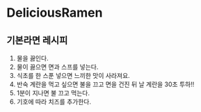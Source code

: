 # DeliciousRamen
## 기본라면 레시피
1. 물을 끓인다.
1. 물이 끓으면 면과 스프를 넣는다.
1. 식초를 한 스푼 넣으면 느끼한 맛이 사라져요.
1. 반숙 계란을 먹고 싶으면 불을 끄고 면을 건진 뒤 날 계란을 30초 투하!!
1. 1분이 지나면 불 끄고 먹는다.
1. 기호에 따라 치즈를 추가한다.
